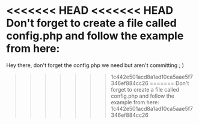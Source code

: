 <<<<<<< HEAD
<<<<<<< HEAD
Don't forget to create a file called config.php and follow the example from here: 
=======
Hey there, don't forget the config.php we need but aren't committing ; )
>>>>>>> 1c442e501acd8a1ad10ca5aae5f7346ef884cc26
=======
Don't forget to create a file called config.php and follow the example from here: 
>>>>>>> 1c442e501acd8a1ad10ca5aae5f7346ef884cc26
